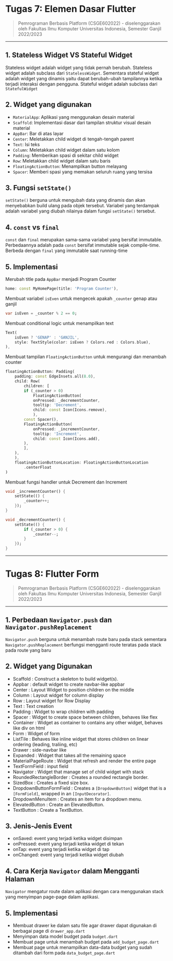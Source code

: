 # Tugas 7: Elemen Dasar Flutter

> Pemrograman Berbasis Platform (CSGE602022) - diselenggarakan oleh Fakultas Ilmu Komputer Universitas Indonesia, Semester Ganjil 2022/2023

---

## 1. Stateless Widget VS Stateful Widget
Stateless widget adalah widget yang tidak pernah berubah. Stateless widget adalah subclass dari `StatelessWidget`. Sementara stateful widget adalah widget yang dinamis yaitu dapat berubah-ubah tampilannya ketika terjadi interaksi dengan pengguna. Stateful widget adalah subclass dari `StatefulWidget`

## 2. Widget yang digunakan
- `MaterialApp`: Aplikasi yang menggunakan desain material
- `Scaffold`: Implementasi dasar dari tampilan struktur visual desain material 
- `AppBar`: Bar di atas layar
- `Center`: Meletakkan child widget di tengah-tengah parent
- `Text`: Isi teks
- `Column`: Meletakkan child widget dalam satu kolom
- `Padding`: Memberikan spasi di sekitar child widget
- `Row`: Meletakkan child widget dalam satu baris
- `FloatingActionButton`: Menampilkan button melayang
- `Spacer`: Memberi spasi yang memakan seluruh ruang yang tersisa

## 3. Fungsi `setState()`
`setState()` berguna untuk mengubah data yang dinamis dan akan menyebabkan build ulang pada objek tersebut. Variabel yang terdampak adalah variabel yang diubah nilainya dalam fungsi `setState()` tersebut.

## 4. `const` vs `final`
`const` dan `final` merupakan sama-sama variabel yang bersifat immutable. Perbedaannya adalah pada `const` bersifat immutable sejak compile-time. Berbeda dengan `final` yang immutable saat running-time

## 5. Implementasi

Merubah title pada `AppBar` menjadi Program Counter
```dart
home: const MyHomePage(title: 'Program Counter'),
```

Membuat variabel `isEven` untuk mengecek apakah `_counter` genap atau ganjil
```dart
var isEven = _counter % 2 == 0;
```

Membuat conditional logic untuk menampilkan text
```dart
Text(
    isEven ? 'GENAP' : 'GANJIL',
    style: TextStyle(color: isEven ? Colors.red : Colors.blue),
),
```

Membuat tampilan `FloatingActionButton` untuk mengurangi dan menambah counter
```dart
floatingActionButton: Padding(
    padding: const EdgeInsets.all(8.0),
    child: Row(
        children: [
        if (_counter > 0)
            FloatingActionButton(
            onPressed: _decrementCounter,
            tooltip: 'Decrement',
            child: const Icon(Icons.remove),
            ),
        const Spacer(),
        FloatingActionButton(
            onPressed: _incrementCounter,
            tooltip: 'Increment',
            child: const Icon(Icons.add),
        ),
        ],
    ),
    ),
    floatingActionButtonLocation: FloatingActionButtonLocation
        .centerFloat
)
```

Membuat fungsi handler untuk Decrement dan Increment
```dart
void _incrementCounter() {
    setState(() {
        _counter++;
    });
}

void _decrementCounter() {
    setState(() {
        if (_counter > 0) {
            _counter--;
        }
    });
}
```
---

# Tugas 8: Flutter Form

> Pemrograman Berbasis Platform (CSGE602022) - diselenggarakan oleh Fakultas Ilmu Komputer Universitas Indonesia, Semester Ganjil 2022/2023

---

## 1. Perbedaan `Navigator.push` dan `Navigator.pushReplacement`

`Navigator.push` berguna untuk menambah route baru pada stack sementara `Navigator.pushReplacement` berfungsi mengganti route teratas pada stack pada route yang baru

## 2. Widget yang Digunakan

- Scaffold : Construct a skeleton to build widget(s).
- Appbar : default widget to create navbar-like appbar
- Center : Layout Widget to position children on the middle
- Column : Layout widget for column display
- Row : Layout widget for Row Display
- Text : Text creation
- Padding : Widget to wrap children with padding
- Spacer : Widget to create space between children, behaves like flex
- Container : Widget as container to contains any other widget, behaves like div on html
- Form : Widget of form
- ListTile : Behaves like inline widget that stores children on linear ordering (leading, traliing, etc)
- Drawer : side-navbar like
- Expanded : Widget that takes all the remaining space
- MaterialPageRoute : Widget that refresh and render the entire page
- TextFormField : input field
- Navigator : Widget that manage set of child widget with stack
- RoundedRectangleBorder : Creates a rounded rectangle border.
- SizedBox : Creates a fixed size box.
- DropdownButtonFormField : Creates a `[DropdownButton]` widget that is a `[FormField]`, wrapped in an `[InputDecorator]`.
- DropdownMenuItem : Creates an item for a dropdown menu.
- ElevatedButton : Create an ElevatedButton.
- TextButton : Create a TextButton.


## 3. Jenis-Jenis Event

- onSaved: event yang terjadi ketika widget disimpan
- onPressed: event yang terjadi ketika widget di tekan
- onTap: event yang terjadi ketika widget di tap
- onChanged: event yang terjadi ketika widget diubah

## 4. Cara Kerja `Navigator` dalam Mengganti Halaman

`Navigator` mengatur route dalam aplikasi dengan cara menggunakan stack yang menyimpan page-page dalam aplikasi.

## 5. Implementasi

- Membuat drawer ke dalam satu file agar drawer dapat digunakan di berbagai page di `drawer_app.dart`
- Menyimpan data model budget pada `budget.dart`
- Membuat page untuk menambah budget pada `add_budget_page.dart`
- Membuat page untuk menampilkan data-data budget yang sudah ditambah dari form pada `data_budget_page.dart`